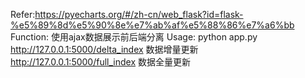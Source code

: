 Refer:https://pyecharts.org/#/zh-cn/web_flask?id=flask-%e5%89%8d%e5%90%8e%e7%ab%af%e5%88%86%e7%a6%bb
Function:
使用ajax数据展示前后端分离
Usage:
python app.py
http://127.0.0.1:5000/delta_index  数据增量更新
http://127.0.0.1:5000/full_index   数据全量更新

